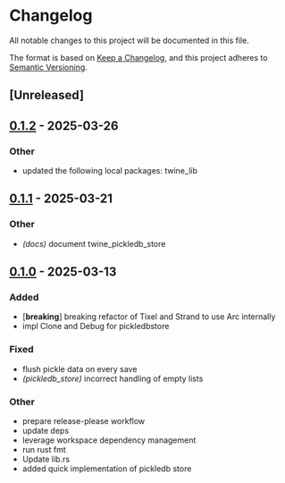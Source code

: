 # Changelog

All notable changes to this project will be documented in this file.

The format is based on [Keep a Changelog](https://keepachangelog.com/en/1.0.0/),
and this project adheres to [Semantic Versioning](https://semver.org/spec/v2.0.0.html).

## [Unreleased]

## [0.1.2](https://github.com/twine-protocol/twine-rs/compare/twine_pickledb_store-v0.1.1...twine_pickledb_store-v0.1.2) - 2025-03-26

### Other

- updated the following local packages: twine_lib

## [0.1.1](https://github.com/twine-protocol/twine-rs/compare/twine_pickledb_store-v0.1.0...twine_pickledb_store-v0.1.1) - 2025-03-21

### Other

- *(docs)* document twine_pickledb_store

## [0.1.0](https://github.com/twine-protocol/twine-rs/releases/tag/twine_pickledb_store-v0.1.0) - 2025-03-13

### Added

- [**breaking**] breaking refactor of Tixel and Strand to use Arc internally
- impl Clone and Debug for pickledbstore

### Fixed

- flush pickle data on every save
- *(pickledb_store)* incorrect handling of empty lists

### Other

- prepare release-please workflow
- update deps
- leverage workspace dependency management
- run rust fmt
- Update lib.rs
- added quick implementation of pickledb store
